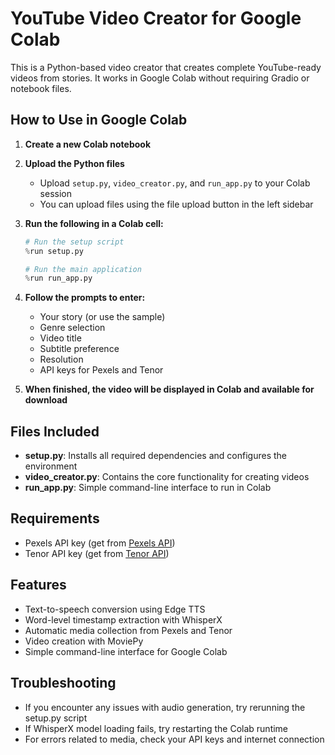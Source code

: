 # YouTube Video Creator for Google Colab

This is a Python-based video creator that creates complete YouTube-ready videos from stories. It works in Google Colab without requiring Gradio or notebook files.

## How to Use in Google Colab

1. **Create a new Colab notebook**

2. **Upload the Python files**
   - Upload `setup.py`, `video_creator.py`, and `run_app.py` to your Colab session
   - You can upload files using the file upload button in the left sidebar

3. **Run the following in a Colab cell:**
   ```python
   # Run the setup script
   %run setup.py
   
   # Run the main application
   %run run_app.py
   ```

4. **Follow the prompts to enter:**
   - Your story (or use the sample)
   - Genre selection
   - Video title
   - Subtitle preference
   - Resolution
   - API keys for Pexels and Tenor

5. **When finished, the video will be displayed in Colab and available for download**

## Files Included

- **setup.py**: Installs all required dependencies and configures the environment
- **video_creator.py**: Contains the core functionality for creating videos
- **run_app.py**: Simple command-line interface to run in Colab

## Requirements

- Pexels API key (get from [Pexels API](https://www.pexels.com/api/))
- Tenor API key (get from [Tenor API](https://developers.google.com/tenor/guides/quickstart))

## Features

- Text-to-speech conversion using Edge TTS
- Word-level timestamp extraction with WhisperX
- Automatic media collection from Pexels and Tenor
- Video creation with MoviePy
- Simple command-line interface for Google Colab

## Troubleshooting

- If you encounter any issues with audio generation, try rerunning the setup.py script
- If WhisperX model loading fails, try restarting the Colab runtime
- For errors related to media, check your API keys and internet connection 